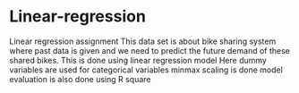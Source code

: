 # Linear-regression
Linear regression assignment
This data set is about bike sharing system where past data is given and we need to predict the future demand of these shared bikes.
This is done using linear regression model
Here dummy variables are used for categorical variables
minmax scaling is done
model evaluation is also done using R square
